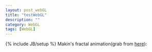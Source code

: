 ```yaml
---
layout: post_webGL
title: "testWebGL"
description: ""
category: WebGL
tags: [WebGL]
---
```

{% include JB/setup %}
Makin's fractal animation(grab from [here](http://www.ibiblio.org/e-notes/webgl/webgl.htm)):
